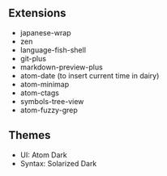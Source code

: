 ## Extensions

- japanese-wrap
- zen
- language-fish-shell
- git-plus
- markdown-preview-plus
- atom-date (to insert current time in dairy)
- atom-minimap
- atom-ctags
- symbols-tree-view
- atom-fuzzy-grep

## Themes
- UI: Atom Dark
- Syntax: Solarized Dark
